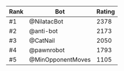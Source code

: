 Rank|Bot|Rating
---|---|---
#1|@NilatacBot|2378
#2|@anti-bot|2173
#3|@CatNail|2050
#4|@pawnrobot|1793
#5|@MinOpponentMoves|1105
